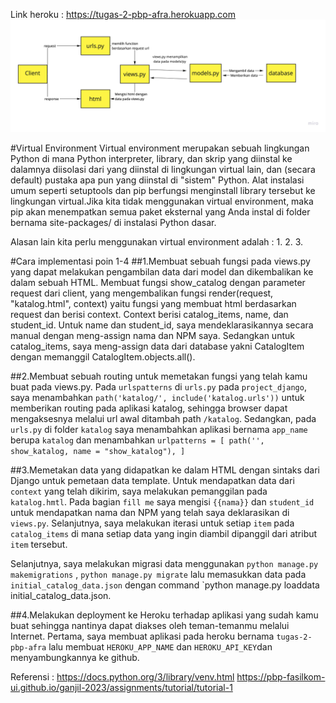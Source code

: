 Link heroku : https://tugas-2-pbp-afra.herokuapp.com
![image](Flowchart.jpg)


#Virtual Environment
Virtual environment merupakan sebuah lingkungan Python di mana Python interpreter, library, dan skrip yang diinstal ke dalamnya diisolasi dari yang diinstal di lingkungan virtual lain, dan (secara default) pustaka apa pun yang diinstal di "sistem" Python. Alat instalasi umum seperti setuptools dan pip berfungsi menginstall library tersebut ke lingkungan virtual.Jika kita tidak menggunakan virtual environment, maka pip akan menempatkan semua paket eksternal yang Anda instal di folder bernama site-packages/ di instalasi Python dasar.

Alasan lain kita perlu menggunakan virtual environment adalah :
1.
2.
3.

#Cara implementasi poin 1-4
##1.Membuat sebuah fungsi pada views.py yang dapat melakukan pengambilan data dari model dan dikembalikan ke dalam sebuah HTML.
Membuat fungsi show_catalog dengan parameter request dari client, yang mengembalikan fungsi render(request, "katalog.html", context) yaitu fungsi yang membuat html berdasarkan request dan berisi context. Context berisi catalog_items, name, dan student_id. Untuk name dan student_id, saya mendeklarasikannya secara manual dengan meng-assign nama dan NPM saya. Sedangkan untuk catalog_items, saya meng-assign data dari database yakni CatalogItem dengan memanggil CatalogItem.objects.all().

##2.Membuat sebuah routing untuk memetakan fungsi yang telah kamu buat pada views.py.
Pada `urlspatterns` di `urls.py` pada `project_django`, saya menambahkan `path('katalog/', include('katalog.urls'))` untuk memberikan routing pada aplikasi katalog, sehingga browser dapat mengaksesnya melalui url awal ditambah path `/katalog`. Sedangkan, pada `urls.py` di folder `katalog` saya menambahkan aplikasi bernama `app_name` berupa `katalog` dan menambahkan ```urlpatterns = [
    path('', show_katalog, name = "show_katalog"),
]```

##3.Memetakan data yang didapatkan ke dalam HTML dengan sintaks dari Django untuk pemetaan data template.
Untuk mendapatkan data dari `context` yang telah dikirim, saya melakukan pemanggilan pada `katalog.hmtl`. Pada bagian `fill me` saya mengisi `{{nama}}` dan `student_id` untuk mendapatkan nama dan NPM yang telah saya deklarasikan di `views.py`. Selanjutnya, saya melakukan iterasi untuk setiap `item` pada `catalog_items` di mana setiap data yang ingin diambil dipanggil dari atribut `item` tersebut.

Selanjutnya, saya melakukan migrasi data menggunakan `python manage.py makemigrations` , `python manage.py migrate` lalu memasukkan data pada `initial_catalog_data.json` dengan command `python manage.py loaddata initial_catalog_data.json.

##4.Melakukan deployment ke Heroku terhadap aplikasi yang sudah kamu buat sehingga nantinya dapat diakses oleh teman-temanmu melalui Internet.
Pertama, saya membuat aplikasi pada heroku bernama `tugas-2-pbp-afra` lalu membuat `HEROKU_APP_NAME` dan `HEROKU_API_KEY`dan menyambungkannya ke github.

Referensi :
https://docs.python.org/3/library/venv.html
https://pbp-fasilkom-ui.github.io/ganjil-2023/assignments/tutorial/tutorial-1
